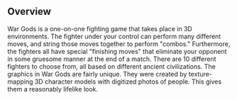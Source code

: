 ## Overview

War Gods is a one-on-one fighting game that takes place in 3D environments. The fighter under your control can perform many different moves, and string those moves together to perform "combos."  Furthermore, the fighters all have special "finishing moves" that eliminate your opponent in some gruesome manner at the end of a match.  There are 10 different fighters to choose from, all based on different ancient civilizations. The graphics in War Gods are fairly unique. They were created by texture-mapping 3D character models with digitized photos of people.  This gives them a reasonably lifelike look.